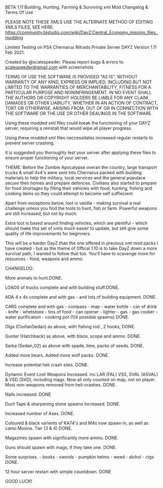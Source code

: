 BETA 1.11 Building, Hunting, Farming & Surviving  xml Mod Changelog & Terms Of Use

PLEASE NOTE THESE XMLS USE THE ALTERNATE METHOD OF EDITING XMLS FILES, SEE HERE: https://community.bistudio.com/wiki/DayZ:Central_Economy_mission_files_modding

Limited Testing on PS4 Chernarus Nitrado Private Server DAYZ Version 1.11 Feb 2021.

Created by @scalespeeder. Please report bugs & errors to scalespeeder@gmail.com with screenshots.

TERMS OF USE
THE SOFTWARE IS PROVIDED "AS IS", WITHOUT WARRANTY OF ANY KIND,
EXPRESS OR IMPLIED, INCLUDING BUT NOT LIMITED TO THE WARRANTIES OF MERCHANTABILITY,
FITNESS FOR A PARTICULAR PURPOSE AND NONINFRINGEMENT. IN NO EVENT SHALL THE AUTHORS
OR COPYRIGHT HOLDERS BE LIABLE FOR ANY CLAIM, DAMAGES OR OTHER LIABILITY, WHETHER IN
AN ACTION OF CONTRACT, TORT OR OTHERWISE, ARISING FROM, OUT OF OR IN CONNECTION WITH
THE SOFTWARE OR THE USE OR OTHER DEALINGS IN THE SOFTWARE.

Using these modded xml files could break the functioning of your DAYZ server, requiring a reinstall that would wipe
all player progress.

Using these modded xml files neccessitates increased regular restarts to prevent server crashing.

It is suggested you thoroughly test your server after applying these files to ensure proper
functioning of your server.

THEME: Before the Zombie Apocalypse overan the country, large transport trucks & small 4x4's were sent into Chernarus packed with building materials to help the military, local services and the general populace secure their homes and prepare defences. Civilians also started to prepare for food shortages by filling their vehicles with food, hunting, fishing and cooking items so they could attempt to become self suffiecient. 

Apart from exceptions below, loot is vanilla - making survival a real challenge unless you find the tools to hunt, fish or farm. Powerful weapons are still increased, but not by much.

Extra loot is based around finding vehicles, which are plentiful - which should make this set of xmls much easier to update, but still give some quality of life improvements for beginners.

This will be a harder DayZ than the one offered in previous xml mod packs I have created - but as the theme of Offical 1.10 is to take DayZ down a more survival path, I wanted to follow that too. You'll have to scavenge more for resources - food, weapons and ammo.

CHANGELOG:

More animals to hunt.DONE.

LOADS of trucks complete and with building stuff.DONE.

ADA 4 x 4s complete and with gas - and lots of building equipment. DONE.

CARS complete and with gas - compass - map - water bottle - can of drink - knife - whetstone - tins of food - can opener - lighter - gas - gas cooker - water purification - cooking pot (1/4 possible spawns) DONE.

Olga (CivilianSedan) as above, with fishing rod , 2 hooks, DONE.

Gunter (Hatchback) as above, with blaze, scope and ammo. DONE.

Sarka (Sedan_02) as above with spade, lime, packs of seeds. DONE.

Added more bears. Added more wolf packs. DONE.

Increase potential heli crash sites. DONE.

Dynamic Event Loot Weapons Increased. inc LAR (FAL) VSS, SVAL (ASVAL) & VSD (SVD), including mags. Now all only counted on map, not on player.
Most non-weapons removed from heli-crashes. DONE.

Nails increased. DONE

Duct Tape & sharpening stone spawns increased. DONE.

Increased number of Axes. DONE.

Coloured & black varients of KA74's and M4s now spawn in, as well as camo Mosins. Tier (3 & 4) DONE.

Magazines spawn with significantly more ammo. DONE.

Guns should spawn with mags, if they take one. DONE.

Some surprises. - books - swords - pumpkin helms - weed - alchol - cigs DONE.

12 hour server restart with simple countdown. DONE

GOOD LUCK!
